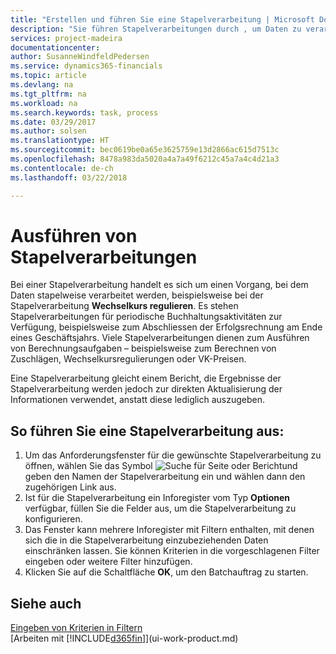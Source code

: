 ```yaml
---
title: "Erstellen und führen Sie eine Stapelverarbeitung | Microsoft Docs"
description: "Sie führen Stapelverarbeitungen durch , um Daten zu verarbeiten und Informationen zu aktualisieren, um periodische Buchhaltungsaktivitäten oder Berechnungen durchzuführen."
services: project-madeira
documentationcenter: 
author: SusanneWindfeldPedersen
ms.service: dynamics365-financials
ms.topic: article
ms.devlang: na
ms.tgt_pltfrm: na
ms.workload: na
ms.search.keywords: task, process
ms.date: 03/29/2017
ms.author: solsen
ms.translationtype: HT
ms.sourcegitcommit: bec0619be0a65e3625759e13d2866ac615d7513c
ms.openlocfilehash: 8478a983da5020a4a7a49f6212c45a7a4c4d21a3
ms.contentlocale: de-ch
ms.lasthandoff: 03/22/2018

---
```

# <a name="run-batch-jobs"></a>Ausführen von Stapelverarbeitungen
Bei einer Stapelverarbeitung handelt es sich um einen Vorgang, bei dem Daten stapelweise verarbeitet werden, beispielsweise bei der Stapelverarbeitung **Wechselkurs regulieren**. Es stehen Stapelverarbeitungen für periodische Buchhaltungsaktivitäten zur Verfügung, beispielsweise zum Abschliessen der Erfolgsrechnung am Ende eines Geschäftsjahrs. Viele Stapelverarbeitungen dienen zum Ausführen von Berechnungsaufgaben – beispielsweise zum Berechnen von Zuschlägen, Wechselkursregulierungen oder VK-Preisen.

Eine Stapelverarbeitung gleicht einem Bericht, die Ergebnisse der Stapelverarbeitung werden jedoch zur direkten Aktualisierung der Informationen verwendet, anstatt diese lediglich auszugeben.

## <a name="to-run-a-batch-job"></a>So führen Sie eine Stapelverarbeitung aus:
1. Um das Anforderungsfenster für die gewünschte Stapelverarbeitung zu öffnen, wählen Sie das Symbol ![Suche für Seite oder Bericht](media/ui-search/search_small.png "Nach Seite oder Bericht suchen ")und geben den Namen der Stapelverarbeitung ein und wählen dann den zugehörigen Link aus.
2. Ist für die Stapelverarbeitung ein Inforegister vom Typ **Optionen** verfügbar, füllen Sie die Felder aus, um die Stapelverarbeitung zu konfigurieren.
3. Das Fenster kann mehrere Inforegister mit Filtern enthalten, mit denen sich die in die Stapelverarbeitung einzubeziehenden Daten einschränken lassen. Sie können Kriterien in die vorgeschlagenen Filter eingeben oder weitere Filter hinzufügen.
4. Klicken Sie auf die Schaltfläche **OK**, um den Batchauftrag zu starten.

## <a name="see-also"></a>Siehe auch
[Eingeben von Kriterien in Filtern](ui-enter-criteria-filters.md)  
[Arbeiten mit [!INCLUDE[d365fin](includes/d365fin_md.md)]](ui-work-product.md)

